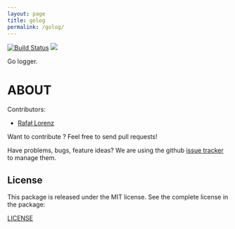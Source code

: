 ```yaml
---
layout: page
title: golog
permalink: /golog/
---
```


[![Build Status](https://travis-ci.org/vardius/golog.svg?branch=master)](https://travis-ci.org/vardius/golog)
[![](https://godoc.org/github.com/vardius/golog?status.svg)](http://godoc.org/github.com/vardius/golog)

Go logger.

ABOUT
==================================================
Contributors:

* [Rafał Lorenz](http://rafallorenz.com)

Want to contribute ? Feel free to send pull requests!

Have problems, bugs, feature ideas?
We are using the github [issue tracker](https://github.com/vardius/golog/issues) to manage them.

License
-------

This package is released under the MIT license. See the complete license in the package:

[LICENSE](LICENSE.md)